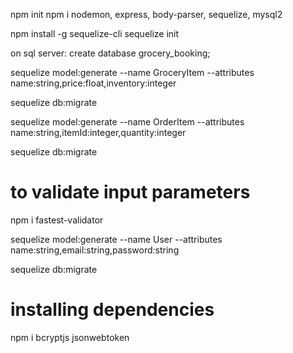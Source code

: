 npm init
npm i nodemon, express, body-parser, sequelize, mysql2

npm install -g sequelize-cli
sequelize init

on sql server: create database grocery_booking;


sequelize model:generate --name GroceryItem --attributes name:string,price:float,inventory:integer

sequelize db:migrate

sequelize model:generate --name OrderItem --attributes name:string,itemId:integer,quantity:integer

sequelize db:migrate


# to validate input parameters
npm i fastest-validator 

sequelize model:generate --name User --attributes name:string,email:string,password:string

sequelize db:migrate


# installing dependencies
npm i bcryptjs jsonwebtoken








